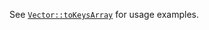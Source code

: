 See [`Vector::toKeysArray`](/hack/reference/class/Vector/toKeysArray/#examples) for usage examples.
